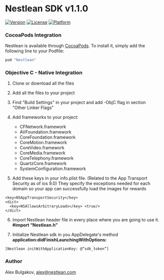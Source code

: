 # Nestlean SDK v1.1.0

[![Version](https://img.shields.io/cocoapods/v/Nestlean.svg?style=flat)](http://cocoapods.org/pods/Nestlean)
[![License](https://img.shields.io/cocoapods/l/Nestlean.svg?style=flat)](http://cocoapods.org/pods/Nestlean)
[![Platform](https://img.shields.io/cocoapods/p/Nestlean.svg?style=flat)](http://cocoapods.org/pods/Nestlean)

### CocoaPods Integration

Nestlean is available through [CocoaPods](http://cocoapods.org/pods/Nestlean). To install
it, simply add the following line to your Podfile:

```ruby
pod "Nestlean"
```


### Objective C - Native Integration

1. Clone or download all the files

2. Add all the files to your project

3. Find "Build Settings" in your project and add -ObjC flag in section "Other Linker Flags" 
 
4. Add frameworks to your project:
	- CFNetwork.framework 
	- AVFoundation.framework 
	- CoreFoundation.framework 
	- CoreMotion.framework 
	- CoreVideo.framework 
	- CoreMedia.framework 
	- CoreTelephony.framework 
	- QuartzCore.framework 
	- SystemConfiguration.framework

5. Add these keys in your info.plist file. (Related to the App Transport Security as of ios 9.0) They specify the exceptions needed for each domain so your app can successfully load the images for rewards

```
<key>NSAppTransportSecurity</key>
<dict> 
  <key>NSAllowsArbitraryLoads</key> <true/>
</dict>
```

6. Import Nestlean header file in every place where you are going to use it. **#import “Nestlean.h”**

7. Initialize Nestlean sdk in you AppDelegate's method **application:didFinishLaunchingWithOptions:**

 ` [Nestlean initWithApplicationKey: @”sdk_token”] `

### Author

Alex Bulgakov, alex@nestlean.com
